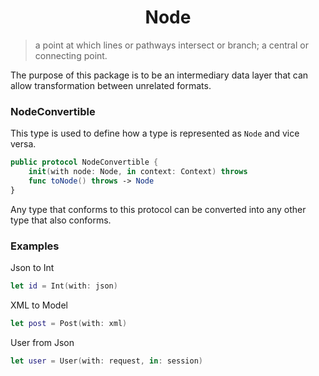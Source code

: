 <h1 align="center">Node</h1>

> a point at which lines or pathways intersect or branch; a central or connecting point.


The purpose of this package is to be an intermediary data layer that can allow transformation between unrelated formats.



### NodeConvertible

This type is used to define how a type is represented as `Node` and vice versa.

```Swift
public protocol NodeConvertible {
    init(with node: Node, in context: Context) throws
    func toNode() throws -> Node
}
```

Any type that conforms to this protocol can be converted into any other type that also conforms.

### Examples

Json to Int

```Swift
let id = Int(with: json)
```

XML to Model

```Swift
let post = Post(with: xml)
```

User from Json

```Swift
let user = User(with: request, in: session)
```
